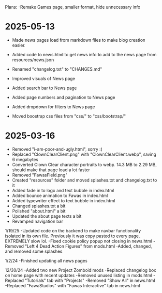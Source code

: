 Plans:
-Remake Games page, smaller format, hide unnecessary info

# 2025-05-13

- Made news pages load from markdown files to make blog creation easier.
- Added code to news.html to get news info to add to the news page from resources/news.json
- Renamed "changelog.txt" to "CHANGES.md"

- Improved visuals of News page
- Added search bar to News page
- Added page numbers and pagination to News page
- Added dropdown for filters to News page

- Moved boostrap css files from "css/" to "css/bootstrap/"

# 2025-03-16

- Removed "i-am-poor-and-ugly.html", sorry :(
- Replaced "ClownClearClient.png" with "ClownClearClient.webp", saving 6 megabytes
- Converted Clown Clear character portraits to webp. 14.3 MB to 2.29 MB, should make that page load a lot faster
- Removed "FawasField.png"
- Created "resources" folder and moved splashes.txt and changelog.txt to it
- Added fade in to logo and text bubble in index.html
- Added bounce animation to Fawas in index.html
- Added typewriter effect to text bubble in index.html
- Changed splashes.txt a bit
- Polished "about.html" a bit
- Updated the about page texts a bit
- Revamped navigation bar

1/19/25
-Updated code on the backend to make navbar functionality isolated in its own file. Previously it was copy pasted to every page, EXTREMELY slow lol.
-Fixed cookie policy popup not closing in news.html
-Removed "Left 4 Dead Action Figures" from mods.html
-Added, changed, and removed some splashes

1/2/24
-Finished updating all news pages

12/30/24
-Added two new Project Zomboid mods
-Replaced changelog box on home page with recent updates
-Removed unused listing in mods.html
-Replaced "Tutorials" tab with "Projects"
-Removed "Show All" in news.html
-Replaced "FawaStudios" with "Fawas Interactive" tab in news.html